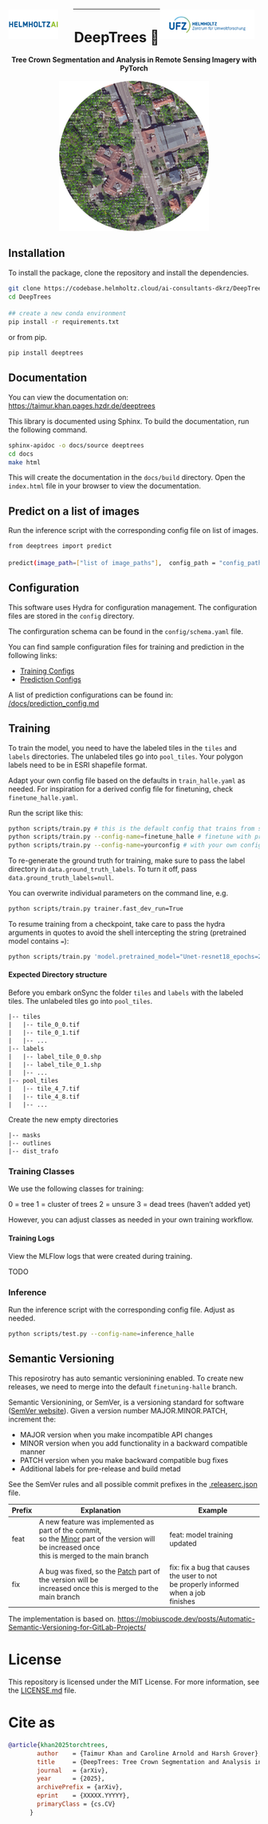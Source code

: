 <a href="https://www.ufz.de" target="_blank">
<img src="static/ufz.png" alt="UFZLogo" align="right" height="60px" style="margin-top: 15px; margin-right: 10px" />
</a>
<a href="https://www.helmholtz.ai" target="_blank">
<img src="static/hai.png" alt="HelmholtzAILogo" align="left" height="60px" style="margin-top: 15px; margin-right: 30px" />
</a>
<hr/>

 <div align="center" style="text-align:center">
  <h1 > DeepTrees 🌳</h1>
  <b>Tree Crown Segmentation and Analysis in Remote Sensing Imagery with PyTorch</b>  
    <br/>
    <br/>

<img src="./static/header.png" alt="DeepTrees" width="300"/>
<br/>
</div>


## Installation

To install the package, clone the repository and install the dependencies.

```bash
git clone https://codebase.helmholtz.cloud/ai-consultants-dkrz/DeepTrees.git
cd DeepTrees

## create a new conda environment
pip install -r requirements.txt
```

or from pip.

```bash
pip install deeptrees
```

## Documentation

You can view the documentation on: https://taimur.khan.pages.hzdr.de/deeptrees

This library is documented using Sphinx. To build the documentation, run the following command.

```bash
sphinx-apidoc -o docs/source deeptrees 
cd docs
make html
```

This will create the documentation in the `docs/build` directory. Open the `index.html` file in your browser to view the documentation.

## Predict on a list of images

Run the inference script with the corresponding config file on list of images.

```bash
from deeptrees import predict

predict(image_path=["list of image_paths"],  config_path = "config_path")
```


## Configuration

This software uses Hydra for configuration management. The configuration files are stored in the `config` directory. 

The confirguration schema can be found in the `config/schema.yaml` file.

You can find sample configuration files for training and prediction in the following links:
- [Training Configs](https://taimur.khan.pages.hzdr.de/deeptrees/config/train/)
- [Prediction Configs](https://taimur.khan.pages.hzdr.de/deeptrees/config/predict/)

A list of prediction configurations can be found in: [/docs/prediction_config.md](/docs/prediction_config.md)


## Training

To train the model, you need to have the labeled tiles in the `tiles` and `labels` directories. The unlabeled tiles go into `pool_tiles`. Your polygon labels need to be in ESRI shapefile format.

Adapt your own config file based on the defaults in `train_halle.yaml` as needed. For inspiration for a derived config file for finetuning, check `finetune_halle.yaml`.

Run the script like this:

```bash
python scripts/train.py # this is the default config that trains from scratch
python scripts/train.py --config-name=finetune_halle # finetune with pretrained model
python scripts/train.py --config-name=yourconfig # with your own config
```

To re-generate the ground truth for training, make sure to pass the label directory in `data.ground_truth_labels`. To turn it off, pass `data.ground_truth_labels=null`.

You can overwrite individual parameters on the command line, e.g.

```bash
python scripts/train.py trainer.fast_dev_run=True
```

To resume training from a checkpoint, take care to pass the hydra arguments in quotes to avoid the shell intercepting the string (pretrained model contains `=`):

```bash
python scripts/train.py 'model.pretrained_model="Unet-resnet18_epochs=209_lr=0.0001_width=224_bs=32_divby=255_custom_color_augs_k=0_jitted.pt"'
```

#### Expected Directory structure

Before you embark onSync the folder `tiles` and `labels` with the labeled tiles. The unlabeled tiles go into `pool_tiles`.

```
|-- tiles
|   |-- tile_0_0.tif
|   |-- tile_0_1.tif
|   |-- ...
|-- labels
|   |-- label_tile_0_0.shp
|   |-- label_tile_0_1.shp
|   |-- ...
|-- pool_tiles
|   |-- tile_4_7.tif
|   |-- tile_4_8.tif
|   |-- ...
```

Create the new empty directories

```
|-- masks
|-- outlines
|-- dist_trafo
```

### Training Classes

We use the following classes for training:

0 = tree
1 = cluster of trees 
2 = unsure 
3 = dead trees (haven’t added yet)

However, you can adjust classes as needed in your own training workflow.



#### Training Logs

View the MLFlow logs that were created during training.

TODO

### Inference

Run the inference script with the corresponding config file. Adjust as needed.

```bash
python scripts/test.py --config-name=inference_halle
```


## Semantic Versioning
This reposirotry has auto semantic versionining enabled. To create new releases, we need to merge into the default `finetuning-halle` branch. 

Semantic Versionining, or SemVer, is a versioning standard for software ([SemVer website](https://semver.org/)). Given a version number MAJOR.MINOR.PATCH, increment the:

- MAJOR version when you make incompatible API changes
- MINOR version when you add functionality in a backward compatible manner
- PATCH version when you make backward compatible bug fixes
- Additional labels for pre-release and build metad

See the SemVer rules and all possible commit prefixes in the [.releaserc.json](.releaserc.json) file. 

| Prefix | Explanation                                                                                                                                                                                                                                     | Example                                                                                              |
| ------ | ----------------------------------------------------------------------------------------------------------------------------------------------------------------------------------------------------------------------------------------------- | ---------------------------------------------------------------------------------------------------- |
| feat   | A new feature was implemented as part of the commit, <br>so the [Minor](https://mobiuscode.dev/posts/Automatic-Semantic-Versioning-for-GitLab-Projects/#minor) part of the version will be increased once <br>this is merged to the main branch | feat: model training updated                                            |
| fix    | A bug was fixed, so the [Patch](https://mobiuscode.dev/posts/Automatic-Semantic-Versioning-for-GitLab-Projects/#patch) part of the version will be <br>increased once this is merged to the main branch                                         | fix: fix a bug that causes the user to not <br>be properly informed when a job<br>finishes |

The implementation is based on. https://mobiuscode.dev/posts/Automatic-Semantic-Versioning-for-GitLab-Projects/


# License

This repository is licensed under the MIT License. For more information, see the [LICENSE.md](LICENSE.md) file.

# Cite as

```bib
@article{khan2025torchtrees,
        author    = {Taimur Khan and Caroline Arnold and Harsh Grover},
        title     = {DeepTrees: Tree Crown Segmentation and Analysis in Remote Sensing Imagery with PyTorch},
        journal   = {arXiv},
        year      = {2025},
        archivePrefix = {arXiv},
        eprint    = {XXXXX.YYYYY},  
        primaryClass = {cs.CV}      
      }
```